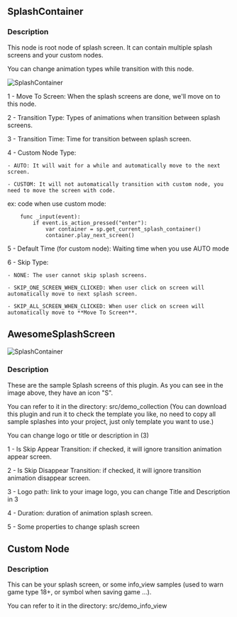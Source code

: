 
## SplashContainer

### Description

This node is root node of splash screen. It can contain multiple splash screens and your custom nodes.

You can change animation types while transition with this node.

![SplashContainer](https://github.com/duongvituan/godot-awesome-splash/blob/master/image_readme/container_splash.png)

1 - Move To Screen: When the splash screens are done, we'll move on to this node.

2 - Transition Type: Types of animations when transition between splash screens.

3 - Transition Time: Time for transition between splash screen.

4 - Custom Node Type: 

    - AUTO: It will wait for a while and automatically move to the next screen.
    
    - CUSTOM: It will not automatically transition with custom node, you need to move the screen with code.
    
ex: code when use custom mode:

```
    func _input(event):
        if event.is_action_pressed("enter"):
            var container = sp.get_current_splash_container()
            container.play_next_screen()
```
    
5 - Default Time (for custom node): Waiting time when you use AUTO mode

6 - Skip Type:

    - NONE: The user cannot skip splash screens.
    
    - SKIP_ONE_SCREEN_WHEN_CLICKED: When user click on screen will automatically move to next splash screen.
    
    - SKIP_ALL_SCREEN_WHEN_CLICKED: When user click on screen will automatically move to **Move To Screen**.

## AwesomeSplashScreen

![SplashContainer](https://github.com/duongvituan/godot-awesome-splash/blob/master/image_readme/splash.png)


### Description

These are the sample Splash screens of this plugin. As you can see in the image above, they have an icon "S".

You can refer to it in the directory: src/demo_collection (You can download this plugin and run it to check the template you like, no need to copy all sample splashes into your project, just only template you want to use.)

You can change logo or title or description in (3)

1 - Is Skip Appear Transition: if checked, it will ignore transition animation appear screen.

2 - Is Skip Disappear Transition: if checked, it will ignore transition animation disappear screen.

3 - Logo path: link to your image logo, you can change Title and Description in 3

4 - Duration: duration of animation splash screen.

5 - Some properties to change splash screen


## Custom Node

### Description
This can be your splash screen, or some info_view samples (used to warn game type 18+, or symbol when saving game ...).

You can refer to it in the directory: src/demo_info_view
